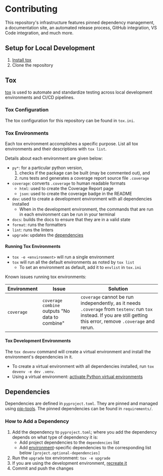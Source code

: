 # Contributing

This repository's infrastructure features pinned dependency management,
a documentation site, an automated release process, GitHub integration, VS Code integration,
and much more.

## Setup for Local Development

1. [Install tox](https://tox.wiki/en/latest/installation.html)
2. Clone the repository

## Tox

[tox](https://tox.wiki/en/latest/index.html) is used to automate and standardize testing
across local development environments and CI/CD pipelines.

### Tox Configuration

The tox configuration for this repository can be found in `tox.ini`.

### Tox Environments

Each tox environment accomplishes a specific purpose.
List all tox environments and their descriptions with `tox list`.

Details about each environment are given below:

- `py*`: for a particular python version,
    1. checks if the package can be built (may be commented out), and
    2. runs tests and generates a coverage report source file `.coverage`
- `coverage`: converts `.coverage` to human readable formats
    - `html`: used to create the Coverage Report page
    - `json`: used to create the coverage badge in the README
- `dev`: used to create a development environment with all dependencies installed
    - When in the development environment, the commands that are run in each environment
      can be run in your terminal
- `docs`: builds the docs to ensure that they are in a valid state
- `format`: runs the formatters
- `lint`: runs the linters
- `upgrade`: updates the [dependencies](#dependencies)

#### Running Tox Environments

- `tox -e <environment>` will run a single environment
- `tox` will run all the default environments as noted by `tox list`
    - To set an environment as default, add it to `envlist` in `tox.ini`

Known issues running tox environments:

| Environment | Issue                                           | Solution                                                                                                                                                              |
| ----------- | ----------------------------------------------- | --------------------------------------------------------------------------------------------------------------------------------------------------------------------- |
| `coverage`  | `coverage combine` outputs "No data to combine" | `coverage` cannot be run independently, as it needs `.coverage` from `testenv`: run `tox` instead. If you are still getting this error, remove `.coverage` and rerun. |

#### Tox Development Environments

The `tox devenv` command will create a virtual environment and install the environment's
dependencies in it.

- To create a virtual environment with all dependencies installed,
  run `tox devenv -e dev .venv`.
- Using a virtual environment: [activate Python virtual environments](https://realpython.com/python-virtual-environments-a-primer/#activate-it)

## Dependencies

Dependencies are defined in `pyproject.toml`.
They are pinned and managed using [pip-tools](https://pip-tools.readthedocs.io/en/latest/).
The pinned dependencies can be found in `requirements/`.

### How to Add a Dependency

1. Add the dependency to `pyproject.toml`; where you add the dependency depends on what
   type of dependency it is:
    - Add project dependencies to the `dependencies` list
    - Add [environment](#tox-environments)-specific dependencies to the corresponding list
      below `[project.optional-dependencies]`
2. Run the `upgrade` tox environment: `tox -e upgrade`
3. If you are using the development environment, [recreate it](#tox-development-environments)
4. Commit and push the changes
